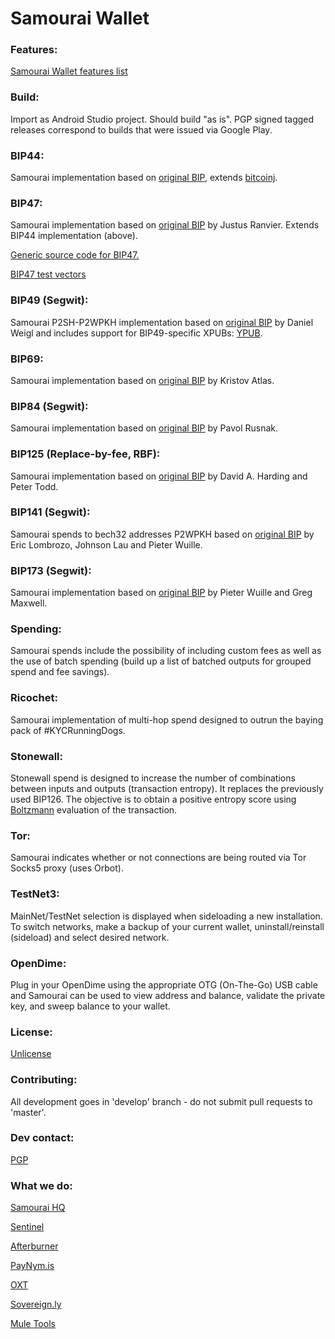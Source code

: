 # Samourai Wallet

### Features:

[Samourai Wallet features list](https://gist.github.com/SamouraiDev/f4ce0f423fc09fea307be81b3dfafe48)

### Build:

Import as Android Studio project. Should build "as is". PGP signed tagged releases correspond to builds that were issued via Google Play.

### BIP44:

Samourai implementation based on [original BIP](https://github.com/bitcoin/bips/blob/master/bip-0044.mediawiki), extends [bitcoinj](https://bitcoinj.github.io/).

### BIP47:

Samourai implementation based on [original BIP](https://github.com/bitcoin/bips/blob/master/bip-0047.mediawiki) by Justus Ranvier. Extends BIP44 implementation (above).

[Generic source code for BIP47.](https://github.com/SamouraiDev/BIP47_RPC)

[BIP47 test vectors](https://gist.github.com/SamouraiDev/6aad669604c5930864bd)

### BIP49 (Segwit):

Samourai P2SH-P2WPKH implementation based on [original BIP](https://github.com/bitcoin/bips/blob/master/bip-0049.mediawiki) by Daniel Weigl and includes support for BIP49-specific XPUBs: [YPUB](https://github.com/Samourai-Wallet/sentinel-android/issues/16).

### BIP69:

Samourai implementation based on [original BIP](https://github.com/bitcoin/bips/blob/master/bip-0069.mediawiki) by Kristov Atlas.

### BIP84 (Segwit):

Samourai implementation based on [original BIP](https://github.com/bitcoin/bips/blob/master/bip-0084.mediawiki) by Pavol Rusnak.

### BIP125 (Replace-by-fee, RBF):

Samourai implementation based on [original BIP](https://github.com/bitcoin/bips/blob/master/bip-0125.mediawiki) by David A. Harding and Peter Todd.

### BIP141 (Segwit):

Samourai spends to bech32 addresses P2WPKH based on [original BIP](https://github.com/bitcoin/bips/blob/master/bip-0141.mediawiki) by Eric Lombrozo, Johnson Lau and Pieter Wuille.

### BIP173 (Segwit):

Samourai implementation based on [original BIP](https://github.com/bitcoin/bips/blob/master/bip-0173.mediawiki) by Pieter Wuille and Greg Maxwell.

### Spending:

Samourai spends include the possibility of including custom fees as well as the use of batch spending (build up a list of batched outputs for grouped spend and fee savings).

### Ricochet:

Samourai implementation of multi-hop spend designed to outrun the baying pack of #KYCRunningDogs.

### Stonewall:

Stonewall spend is designed to increase the number of combinations between inputs and outputs (transaction entropy). It replaces the previously used BIP126. The objective is to obtain a positive entropy score using [Boltzmann](https://github.com/Samourai-Wallet/boltzmann) evaluation of the transaction.

### Tor:

Samourai indicates whether or not connections are being routed via Tor Socks5 proxy (uses Orbot).

### TestNet3:

MainNet/TestNet selection is displayed when sideloading a new installation. To switch networks, make a backup of your current wallet, uninstall/reinstall (sideload) and select desired network.

### OpenDime:

Plug in your OpenDime using the appropriate OTG (On-The-Go) USB cable and Samourai can be used to view address and balance, validate the private key, and sweep balance to your wallet.

### License:

[Unlicense](https://github.com/Samourai-Wallet/samourai-wallet-android/blob/master/LICENSE)

### Contributing:

All development goes in 'develop' branch - do not submit pull requests to 'master'.

### Dev contact:

[PGP](http://pgp.mit.edu/pks/lookup?op=get&search=0x72B5BACDFEDF39D7)

### What we do:

[Samourai HQ](https://samouraiwallet.com)

[Sentinel](https://play.google.com/store/apps/details?id=com.samourai.sentinel&hl=en)

[Afterburner](https://play.google.com/store/apps/details?id=com.samourai.afterburner&hl=en)

[PayNym.is](https://paynym.is)

[OXT](https://oxt.me)

[Sovereign.ly](http://sovereign.ly)

[Mule Tools](http://mule.tools)
